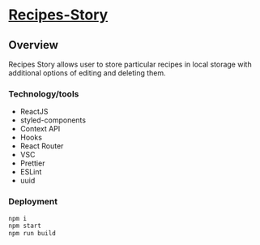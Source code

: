 # [Recipes-Story](https://recipes-story.netlify.app/)

## Overview

Recipes Story allows user to store particular recipes in local storage with additional options of editing and deleting them.

### Technology/tools

-   ReactJS
-   styled-components
-   Context API
-   Hooks
-   React Router
-   VSC
-   Prettier
-   ESLint
-   uuid

### Deployment

```bash
npm i
npm start
npm run build
```
